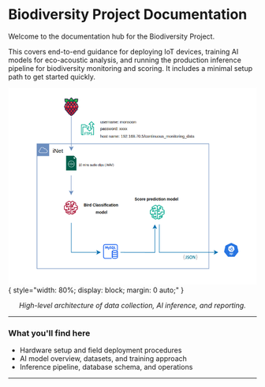 # **Biodiversity Project Documentation**

Welcome to the documentation hub for the Biodiversity Project.

This covers end-to-end guidance for deploying IoT devices, training AI models for eco-acoustic analysis, and running the production inference pipeline for biodiversity monitoring and scoring. It includes a minimal setup path to get started quickly.

![System Overview Diagram](images/overview-diagram.png){ style="width: 80%; display: block; margin: 0 auto;" }

<p align="center"><em>High-level architecture of data collection, AI inference, and reporting.</em></p>

---

### What you'll find here

- Hardware setup and field deployment procedures
- AI model overview, datasets, and training approach
- Inference pipeline, database schema, and operations

---

<!-- ### Quick navigation

<div class="grid cards" markdown>

-   :material-raspberry-pi: **Hardware Setup**  
    Prepare Raspberry Pi, AudioMoth, connectivity, power, and services.

    [Open guide →](hardware.md)

-   :material-brain: **AI Models**  
    Learn about eco-acoustic classification and biodiversity score prediction.

    [Open guide →](ai.md)

-   :material-pipeline: **Inference Pipeline**  
    Understand the data flow, database, and deployment steps.

    [Open guide →](inference.md)

</div>

---

### Getting started

1. Review the hardware requirements and field setup in `Hardware Setup`.
2. Familiarize with the AI models in `AI Models`.
3. Deploy and operate services following `Inference Pipeline`.

For downloadable manuals, see the Downloads section in the navigation. -->
